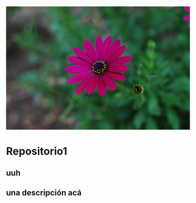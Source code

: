 ![imagen random](https://github.com/CristinaBobadilla/Repositorio1/blob/main/linda-flower-3204541_960_720.jpg)

# Repositorio1
## uuh
## una descripción acá
